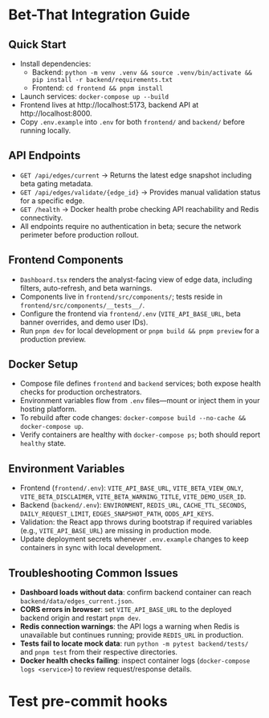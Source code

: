 # Bet-That Integration Guide

## Quick Start

- Install dependencies:
  - Backend: `python -m venv .venv && source .venv/bin/activate && pip install -r backend/requirements.txt`
  - Frontend: `cd frontend && pnpm install`
- Launch services: `docker-compose up --build`
- Frontend lives at http://localhost:5173, backend API at http://localhost:8000.
- Copy `.env.example` into `.env` for both `frontend/` and `backend/` before running locally.

## API Endpoints

- `GET /api/edges/current` → Returns the latest edge snapshot including beta gating metadata.
- `GET /api/edges/validate/{edge_id}` → Provides manual validation status for a specific edge.
- `GET /health` → Docker health probe checking API reachability and Redis connectivity.
- All endpoints require no authentication in beta; secure the network perimeter before production rollout.

## Frontend Components

- `Dashboard.tsx` renders the analyst-facing view of edge data, including filters, auto-refresh, and beta warnings.
- Components live in `frontend/src/components/`; tests reside in `frontend/src/components/__tests__/`.
- Configure the frontend via `frontend/.env` (`VITE_API_BASE_URL`, beta banner overrides, and demo user IDs).
- Run `pnpm dev` for local development or `pnpm build && pnpm preview` for a production preview.

## Docker Setup

- Compose file defines `frontend` and `backend` services; both expose health checks for production orchestrators.
- Environment variables flow from `.env` files—mount or inject them in your hosting platform.
- To rebuild after code changes: `docker-compose build --no-cache && docker-compose up`.
- Verify containers are healthy with `docker-compose ps`; both should report `healthy` state.

## Environment Variables

- Frontend (`frontend/.env`): `VITE_API_BASE_URL`, `VITE_BETA_VIEW_ONLY`, `VITE_BETA_DISCLAIMER`, `VITE_BETA_WARNING_TITLE`, `VITE_DEMO_USER_ID`.
- Backend (`backend/.env`): `ENVIRONMENT`, `REDIS_URL`, `CACHE_TTL_SECONDS`, `DAILY_REQUEST_LIMIT`, `EDGES_SNAPSHOT_PATH`, `ODDS_API_KEYS`.
- Validation: the React app throws during bootstrap if required variables (e.g., `VITE_API_BASE_URL`) are missing in production mode.
- Update deployment secrets whenever `.env.example` changes to keep containers in sync with local development.

## Troubleshooting Common Issues

- **Dashboard loads without data**: confirm backend container can reach `backend/data/edges_current.json`.
- **CORS errors in browser**: set `VITE_API_BASE_URL` to the deployed backend origin and restart `pnpm dev`.
- **Redis connection warnings**: the API logs a warning when Redis is unavailable but continues running; provide `REDIS_URL` in production.
- **Tests fail to locate mock data**: run `python -m pytest backend/tests/` and `pnpm test` from their respective directories.
- **Docker health checks failing**: inspect container logs (`docker-compose logs <service>`) to review request/response details.

# Test pre-commit hooks
